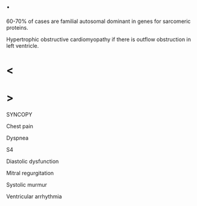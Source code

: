 # .

60-70% of cases are familial autosomal dominant in genes for sarcomeric proteins.

Hypertrophic obstructive cardiomyopathy if there is outflow obstruction in left ventricle.

# <

# >

SYNCOPY

Chest pain

Dyspnea

S4

Diastolic dysfunction

Mitral regurgitation

Systolic murmur

Ventricular arrhythmia
